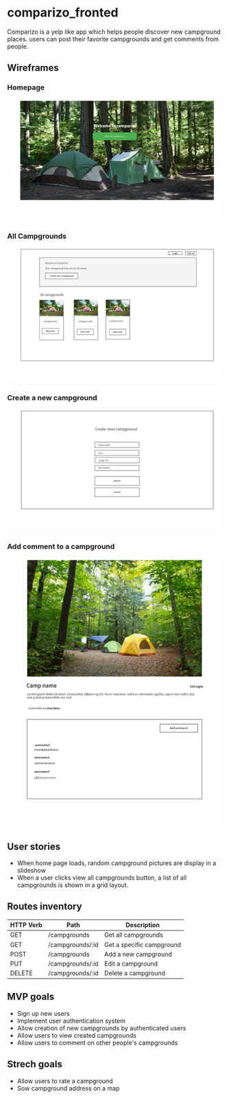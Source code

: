 # comparizo_fronted

Comparizo is a yelp like app which helps people discover new campground places. users can post their favorite campgrounds and get comments from people.

## Wireframes 

### Homepage
![page1](assets/images/Page_1.png)

### All Campgrounds
![page2](assets/images/Page_2.png)

### Create a new campground
![page3](assets/images/Page_3.png)

### Add comment to a campground
![page1](assets/images/page4.png)

## User stories

- When home page loads, random campground pictures are display in a slideshow
- When a user clicks view all campgrounds button, a list of all campgrounds is shown in a grid layout.


## Routes inventory

| HTTP Verb   | Path        | Description            |
| ----------- | ----------- | ------------           |
| GET       | /campgrounds      | Get all campgrounds          |
| GET   | /campgrounds/:id      | Get a specific campground       |
| POST   | /campgrounds      | Add a new campground       |
| PUT   | /campgrounds/:id      | Edit a campground       |
| DELETE   | /campgrounds/:id      | Delete a campground       |

## MVP goals

- Sign up new users
- Implement user authentication system
- Allow creation of new campgrounds by authenticated users
- Allow users to view created campgrounds
- Allow users to comment on other people's campgrounds

## Strech goals

- Allow users to rate a campground
- Sow campground address on a map





